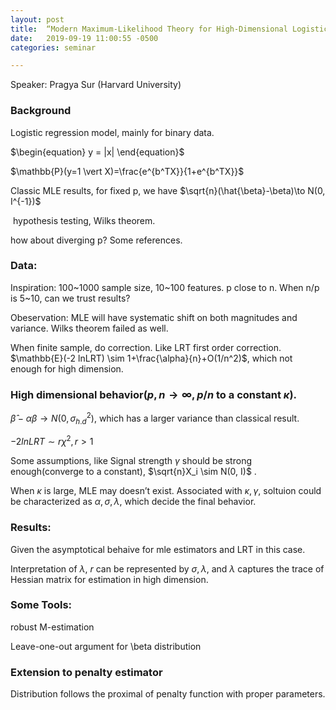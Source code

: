 ```yaml
---
layout: post
title:  “Modern Maximum-Likelihood Theory for High-Dimensional Logistic Regression"
date:   2019-09-19 11:00:55 -0500
categories: seminar

---
```


Speaker: Pragya Sur (Harvard University)

### Background

Logistic regression model, mainly for binary data.

\$\begin{equation}
y = |x|
\end{equation}\$

$\mathbb{P}(y=1 \vert X)=\frac{e^{b^TX}}{1+e^{b^TX}}$

Classic MLE results, for fixed p, we have $\sqrt{n}(\hat{\beta}-\beta)\to N(0, I^{-1})$

​	 hypothesis testing, Wilks theorem.

how about diverging p? Some references.

### Data: 

Inspiration: 100~1000 sample size, 10~100 features. p close to n. When n/p is 5~10, can we trust results?

Obeservation: MLE will have systematic shift on both magnitudes and variance. Wilks theorem failed as well. 

When finite sample, do correction. Like LRT first order correction. $\mathbb{E}(-2 lnLRT) \sim 1+\frac{\alpha}{n}+O(1/n^2)$, which not enough for high dimension. 

### High dimensional behavior($p, n \to \infty, p/n \text{ to a constant } \kappa$).

$\hat{\beta}-\alpha\beta\to N(0, \sigma^2_{h.d})$, which has a larger variance than classical result.

$-2lnLRT \sim r\chi^2, r>1$

Some assumptions, like Signal strength $\gamma$ should be strong enough(converge to a constant), $\sqrt{n}X_i \sim N(0, I)$ .   

When $\kappa$ is large, MLE may doesn’t exist. Associated with $\kappa, \gamma$, soltuion could be characterized as $\alpha, \sigma, \lambda$, which decide the final behavior.

### Results:

Given the asymptotical behaive for mle estimators and LRT in this case. 

Interpretation of $\lambda$, $r$ can be represented by $\sigma, \lambda$, and $\lambda$ captures the trace of Hessian matrix for estimation in high dimension.

### Some Tools:

robust M-estimation

Leave-one-out argument for \beta distribution

### Extension to penalty estimator

Distribution follows the proximal of penalty function with proper parameters.